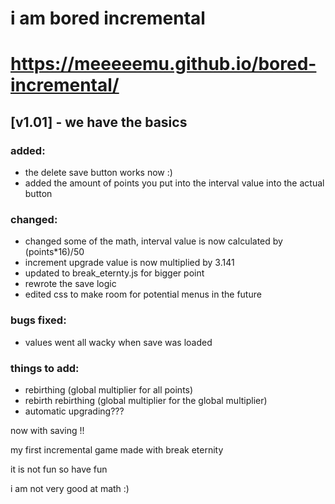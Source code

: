 # i am bored incremental

# https://meeeeemu.github.io/bored-incremental/

## [v1.01] - we have the basics

### added:
  - the delete save button works now :)
  - added the amount of points you put into the interval value into the actual button

### changed:
  - changed some of the math, interval value is now calculated by (points*16)/50
  - increment upgrade value is now multiplied by 3.141
  - updated to break_eternty.js for bigger point
  - rewrote the save logic
  - edited css to make room for potential menus in the future

### bugs fixed:
  - values went all wacky when save was loaded

### things to add:
  - rebirthing (global multiplier for all points)
  - rebirth rebirthing (global multiplier for the global multiplier)
  - automatic upgrading???

now with saving !!

my first incremental game made with break eternity

it is not fun so have fun

i am not very good at math :)
